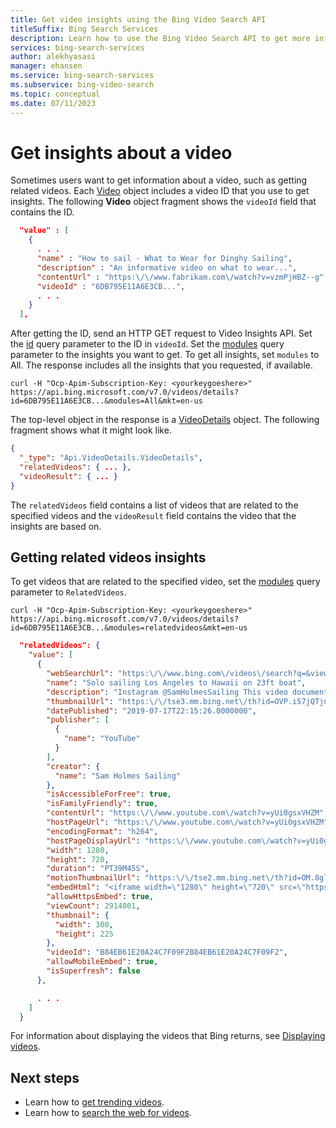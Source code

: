 ```yaml
---
title: Get video insights using the Bing Video Search API
titleSuffix: Bing Search Services
description: Learn how to use the Bing Video Search API to get more information about videos, such as related videos.
services: bing-search-services
author: alekhyasasi
manager: ehansen
ms.service: bing-search-services
ms.subservice: bing-video-search
ms.topic: conceptual
ms.date: 07/11/2023
---
```


# Get insights about a video

Sometimes users want to get information about a video, such as getting related videos. Each [Video](../reference/response-objects.md#video) object includes a video ID that you use to get insights. The following **Video** object fragment shows the `videoId` field that contains the ID.

```json
  "value" : [
    {
      . . .
      "name" : "How to sail - What to Wear for Dinghy Sailing",
      "description" : "An informative video on what to wear...",
      "contentUrl" : "https:\/\/www.fabrikam.com\/watch?v=vzmPjHBZ--g",
      "videoId" : "6DB795E11A6E3CB...",
      . . .
    }
  ],
```

After getting the ID, send an HTTP GET request to Video Insights API. Set the [id](../reference/query-parameters.md#id) query parameter to the ID in `videoId`. Set the [modules](../reference/query-parameters.md#modulesrequested) query parameter to the insights you want to get. To get all insights, set `modules` to All. The response includes all the insights that you requested, if available.

```curl
curl -H "Ocp-Apim-Subscription-Key: <yourkeygoeshere>" https://api.bing.microsoft.com/v7.0/videos/details?id=6DB795E11A6E3CB...&modules=All&mkt=en-us  
```

The top-level object in the response is a [VideoDetails](../reference/response-objects.md#videodetails) object. The following fragment shows what it might look like.

```json
{
  "_type": "Api.VideoDetails.VideoDetails",
  "relatedVideos": { ... },
  "videoResult": { ... }
}
```

The `relatedVideos` field contains a list of videos that are related to the specified videos and the `videoResult` field contains the video that the insights are based on.

## Getting related videos insights  

To get videos that are related to the specified video, set the [modules](../reference/query-parameters.md#modulesrequested) query parameter to `RelatedVideos`.
  
```curl
curl -H "Ocp-Apim-Subscription-Key: <yourkeygoeshere>" https://api.bing.microsoft.com/v7.0/videos/details?id=6DB795E11A6E3CB...&modules=relatedvideos&mkt=en-us  
```

```json
  "relatedVideos": {
    "value": [
      {
        "webSearchUrl": "https:\/\/www.bing.com\/videos\/search?q=&view=detail&mid=B84EB61E20A24C7F09F2B84EB61E20A24C7F09F2",
        "name": "Solo sailing Los Angeles to Hawaii on 23ft boat",
        "description": "Instagram @SamHolmesSailing This video documents the 27 days alone at sea aboard my small 23ft sailing yacht. I sailed 2100 nautical miles from Los Angeles California to Hilo Hawai'i. This was my first big ocean crossing. The boat was a Ranger 23. If you’re interested in contributing to the next adventure, links for patreon, paypal and ...",
        "thumbnailUrl": "https:\/\/tse3.mm.bing.net\/th?id=OVP.i57jQTjnUvZDfgjYJzjDegEsDh&pid=Api",
        "datePublished": "2019-07-17T22:15:26.0000000",
        "publisher": [
          {
            "name": "YouTube"
          }
        ],
        "creator": {
          "name": "Sam Holmes Sailing"
        },
        "isAccessibleForFree": true,
        "isFamilyFriendly": true,
        "contentUrl": "https:\/\/www.youtube.com\/watch?v=yUi0gsxVHZM",
        "hostPageUrl": "https:\/\/www.youtube.com\/watch?v=yUi0gsxVHZM",
        "encodingFormat": "h264",
        "hostPageDisplayUrl": "https:\/\/www.youtube.com\/watch?v=yUi0gsxVHZM",
        "width": 1280,
        "height": 720,
        "duration": "PT39M45S",
        "motionThumbnailUrl": "https:\/\/tse2.mm.bing.net\/th?id=OM.8gl_TKIgHrZOuA_1592594362&pid=Api",
        "embedHtml": "<iframe width=\"1280\" height=\"720\" src=\"https:\/\/www.youtube.com\/embed\/yUi0gsxVHZM?autoplay=1\" frameborder=\"0\" allowfullscreen><\/iframe>",
        "allowHttpsEmbed": true,
        "viewCount": 2914001,
        "thumbnail": {
          "width": 300,
          "height": 225
        },
        "videoId": "B84EB61E20A24C7F09F2B84EB61E20A24C7F09F2",
        "allowMobileEmbed": true,
        "isSuperfresh": false
      },

      . . .
    ]
  }
```

For information about displaying the videos that Bing returns, see [Displaying videos](search-response.md#displaying-videos).

## Next steps

- Learn how to [get trending videos](trending-videos.md).
- Learn how to [search the web for videos](get-videos.md).
